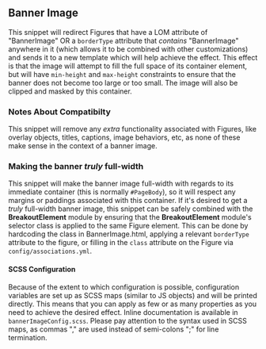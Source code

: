 ## Banner Image

This snippet will redirect Figures that have a LOM attribute of "BannerImage" OR a ```borderType``` attribute that *contains* "BannerImage" anywhere in it (which allows it to be combined with other customizations) and sends it to a new template which will help achieve the effect. This effect is that the image will attempt to fill the full space of its container element, but will have ```min-height``` and ```max-height``` constraints to ensure that the banner does not become too large or too small. The image will also be clipped and masked by this container.

### Notes About Compatibilty

This snippet will remove any *extra* functionality associated with Figures, like overlay objects, titles, captions, image behaviors, etc, as none of these make sense in the context of a banner image.

### Making the banner *truly* full-width

This snippet will make the banner image full-width with regards to its immediate container (this is normally ```#PageBody```), so it will respect any margins or paddings associated with this container. If it's desired to get a *truly* full-width banner image, this snippet can be safely combined with the **BreakoutElement** module by ensuring that the **BreakoutElement** module's selector class is applied to the same Figure element. This can be done by hardcoding the class in BannerImage.html, applying a relevant ```borderType``` attribute to the figure, or filling in the ```class``` attribute on the Figure via ```config/associations.yml```.

#### SCSS Configuration

Because of the extent to which configuration is possible, configuration variables are set up as SCSS maps (similar to JS objects) and will be printed directly. This means that you can apply as few or as many properties as you need to achieve the desired effect. Inline documentation is available in ```bannerImageConfig.scss```. Please pay attention to the syntax used in SCSS maps, as commas "," are used instead of semi-colons ";" for line termination.
